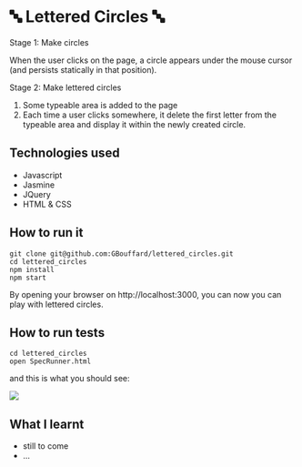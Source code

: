:abc: Lettered Circles :abc:
===
Stage 1: Make circles

When the user clicks on the page, a circle appears under the mouse cursor (and persists statically in that position). 

Stage 2: Make lettered circles

1. Some typeable area is added to the page
2. Each time a user clicks somewhere, it delete the first letter from the typeable area and display it within the newly created circle.

Technologies used
----
- Javascript
- Jasmine
- JQuery
- HTML & CSS

How to run it
----
```
git clone git@github.com:GBouffard/lettered_circles.git
cd lettered_circles
npm install
npm start
```
By opening your browser on http://localhost:3000, you can now you can play with lettered circles.

How to run tests
----
```
cd lettered_circles
open SpecRunner.html
```

and this is what you should see:

![](public/images/image_to_come.png)

What I learnt
----
- still to come
- ...